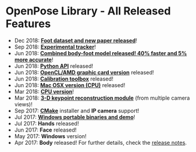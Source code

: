 OpenPose Library - All Released Features
====================================

- Dec 2018: [**Foot dataset and new paper released**](https://cmu-perceptual-computing-lab.github.io/foot_keypoint_dataset/)!
- Sep 2018: [**Experimental tracker**](./quick_start.md#tracking)!
- Jun 2018: [**Combined body-foot model released! 40% faster and 5% more accurate**](./installation.md)!
- Jun 2018: [**Python API**](./modules/python_module.md) released!
- Jun 2018: [**OpenCL/AMD graphic card version**](./modules/calibration_module.md) released!
- Jun 2018: [**Calibration toolbox**](./modules/calibration_module.md) released!
- Jun 2018: [**Mac OSX version (CPU)**](./installation.md) released!
- Mar 2018: [**CPU version**](./installation.md#cpu-version)!
- Mar 2018: [**3-D keypoint reconstruction module**](./modules/3d_reconstruction_module.md) (from multiple camera views)!
- Sep 2017: [**CMake**](./installation.md) installer and **IP camera** support!
- Jul 2017: [**Windows portable binaries and demo**](https://github.com/CMU-Perceptual-Computing-Lab/openpose/releases)!
- Jul 2017: **Hands** released!
- Jun 2017: **Face** released!
- May 2017: **Windows** version!
- Apr 2017: **Body** released!
For further details, check the [release notes](./release_notes.md).

